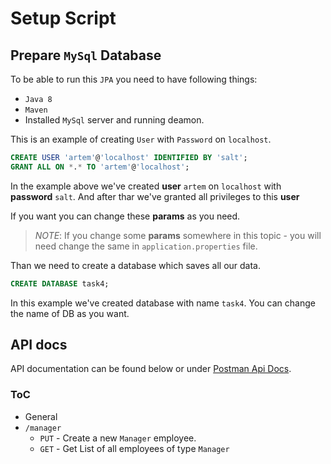 # Setup Script 


## Prepare `MySql` Database

To be able to run this `JPA` you need to have following things:
 - `Java 8`
 - `Maven`
 - Installed `MySql` server and running deamon.
 
This is an example of creating `User` with `Password` on `localhost`. 

```sql
CREATE USER 'artem'@'localhost' IDENTIFIED BY 'salt';
GRANT ALL ON *.* TO 'artem'@'localhost';
```

In the example above we've created **user** `artem` on `localhost` 
with **password** `salt`. And after thar we've granted 
all privileges to this **user**  

If you want you can change these **params** as you need.

>*NOTE*: If you change some **params** somewhere in this topic -
> you will need change the same in `application.properties` file.

Than we need to create a database 
which saves all our data.

```sql
CREATE DATABASE task4;
```

In this example we've created database with name `task4`.
You can change the name of DB as you want.


## API docs

API documentation can be found below or under 
[Postman Api Docs](https://documenter.getpostman.com/view/7712624/SzRuYrsh?version=latest#e8a4c052-b06f-4c49-a97d-5c2fe55378bb).

### ToC
 - General
 - `/manager`
   - `PUT` - Create a new `Manager` employee.
   - `GET` - Get List of all employees of type `Manager` 

